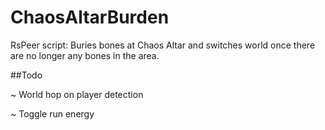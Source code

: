 # ChaosAltarBurden
RsPeer script: Buries bones at Chaos Altar and switches world once there are no longer any bones in the area.

##Todo

~ World hop on player detection

~ Toggle run energy
